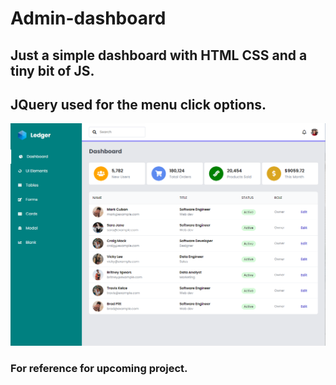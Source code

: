 # Admin-dashboard

## Just a simple dashboard with HTML CSS and a tiny bit of JS.

## JQuery used for the menu click options.

![admin-dashboard](/images/admin-dashboard.png)

### For reference for upcoming project.
